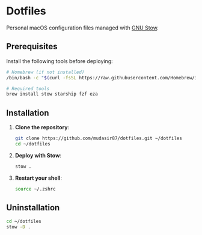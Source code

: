 # Dotfiles

Personal macOS configuration files managed with [GNU Stow](https://www.gnu.org/software/stow/).

## Prerequisites

Install the following tools before deploying:

```bash
# Homebrew (if not installed)
/bin/bash -c "$(curl -fsSL https://raw.githubusercontent.com/Homebrew/install/HEAD/install.sh)"

# Required tools
brew install stow starship fzf eza
```

## Installation

1. **Clone the repository**:
   ```bash
   git clone https://github.com/mudasir87/dotfiles.git ~/dotfiles
   cd ~/dotfiles
   ```

2. **Deploy with Stow**:
   ```bash
   stow .
   ```

3. **Restart your shell**:
   ```bash
   source ~/.zshrc
   ```

## Uninstallation

```bash
cd ~/dotfiles
stow -D .
```
